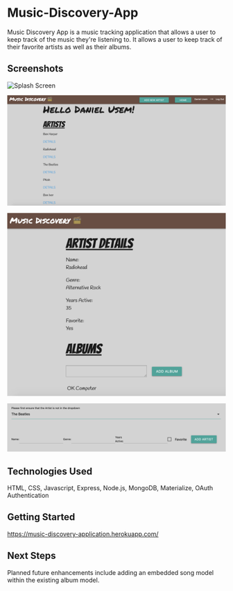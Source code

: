 # Music-Discovery-App
Music Discovery App is a music tracking application that allows a user to keep track of the music they're listening to. It allows a user to keep track of their favorite artists as well as their albums.

## Screenshots
![Splash Screen](./public/images/Splash-Screen.png)

![Home Screen](./public/images/Home-Screen.png)

![Artist Detail Page](./public/images/Artist-Detail-Page.png)

![Add Artist Page](./public/images/Add-Artist-Page.png)

## Technologies Used
HTML, CSS, Javascript, Express, Node.js, MongoDB, Materialize, OAuth Authentication

## Getting Started
https://music-discovery-application.herokuapp.com/

## Next Steps
Planned future enhancements include adding an embedded song model within the existing album model.


